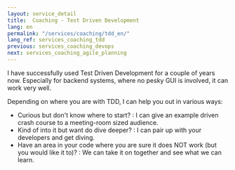 ```yaml
---
layout: service_detail
title:  Coaching - Test Driven Development
lang: en
permalink: "/services/coaching/tdd_en/"
lang_ref: services_coaching_tdd
previous: services_coaching_devops
next: services_coaching_agile_planning
---
```

I have successfully used Test Driven Development for a couple of years now.
Especially for backend systems, where no pesky GUI is involved, it can work very well.

Depending on where you are with TDD, I can help you out in various ways:

- Curious but don't know where to start?
: I can give an example driven crash course to a meeting-room sized audience.
- Kind of into it but want do dive deeper?
: I can pair up with your developers and get diving.
- Have an area in your code where you are sure it does NOT work (but you would like it to)?
: We can take it on together and see what we can learn.
